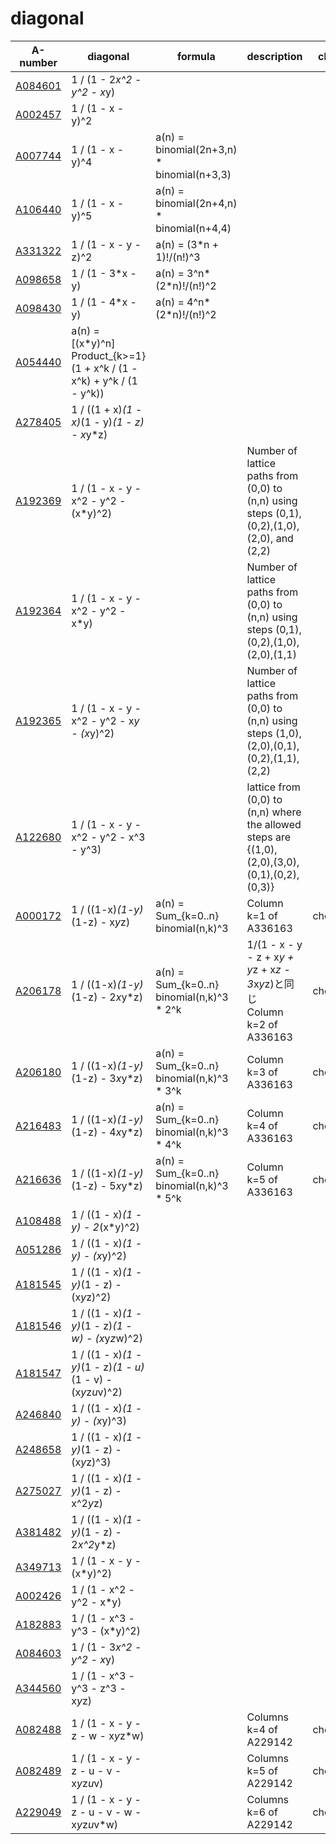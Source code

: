 # diagonal


| A-number | diagonal | formula | description | check |
| -------- | -------- | ------- | ----------- | ------ |
| [A084601](https://oeis.org/A084601) | 1 / (1 - 2*x^2 - y^2 - x*y) | | | |
| [A002457](https://oeis.org/A002457) | 1 / (1 - x - y)^2 |  | | |
| [A007744](https://oeis.org/A007744) | 1 / (1 - x - y)^4 | a(n) = binomial(2n+3,n) * binomial(n+3,3) | | |
| [A106440](https://oeis.org/A106440) | 1 / (1 - x - y)^5 | a(n) = binomial(2n+4,n) * binomial(n+4,4) | | |
| [A331322](https://oeis.org/A331322) | 1 / (1 - x - y - z)^2 | a(n) = (3*n + 1)!/(n!)^3 | | |
| [A098658](https://oeis.org/A098658) | 1 / (1 - 3*x - y) | a(n) = 3^n*(2*n)!/(n!)^2 | | |
| [A098430](https://oeis.org/A098430) | 1 / (1 - 4*x - y) | a(n) = 4^n*(2*n)!/(n!)^2 | | |
| [A054440](https://oeis.org/A054440) | a(n) = [(x*y)^n] Product_{k>=1} (1 + x^k / (1 - x^k) + y^k / (1 - y^k)) | | |  
| [A278405](https://oeis.org/A278405) | 1 / ((1 + x)*(1 - x)*(1 - y)*(1 - z) - x*y*z) | | | |
| [A192369](https://oeis.org/A192369) | 1 / (1 - x - y - x^2 - y^2 - (x*y)^2)       | |  Number of lattice paths from (0,0) to (n,n) using steps (0,1),(0,2),(1,0),(2,0),  and (2,2)  | |
| [A192364](https://oeis.org/A192364) | 1 / (1 - x - y - x^2 - y^2 - x*y)           | |  Number of lattice paths from (0,0) to (n,n) using steps (0,1),(0,2),(1,0),(2,0),(1,1)        | |
| [A192365](https://oeis.org/A192365) | 1 / (1 - x - y - x^2 - y^2 - x*y - (x*y)^2) | |  Number of lattice paths from (0,0) to (n,n) using steps (1,0),(2,0),(0,1),(0,2),(1,1),(2,2)  | |
| [A122680](https://oeis.org/A122680) | 1 / (1 - x - y - x^2 - y^2 - x^3 - y^3)     | | lattice from (0,0) to (n,n) where the allowed steps are {(1,0),(2,0),(3,0),(0,1),(0,2),(0,3)} | |
| [A000172](https://oeis.org/A000172) | 1 / ((1-x)*(1-y)*(1-z) - x*y*z)   | a(n) = Sum_{k=0..n} binomial(n,k)^3       | Column k=1 of A336163 | checked |
| [A206178](https://oeis.org/A206178) | 1 / ((1-x)*(1-y)*(1-z) - 2*x*y*z) | a(n) = Sum_{k=0..n} binomial(n,k)^3 * 2^k | 1/(1 - x - y - z + x*y + y*z + x*z - 3*x*y*z)と同じ<br>Column k=2 of A336163 | checked |
| [A206180](https://oeis.org/A206180) | 1 / ((1-x)*(1-y)*(1-z) - 3*x*y*z) | a(n) = Sum_{k=0..n} binomial(n,k)^3 * 3^k | Column k=3 of A336163 | checked |
| [A216483](https://oeis.org/A216483) | 1 / ((1-x)*(1-y)*(1-z) - 4*x*y*z) | a(n) = Sum_{k=0..n} binomial(n,k)^3 * 4^k | Column k=4 of A336163 | checked |
| [A216636](https://oeis.org/A216636) | 1 / ((1-x)*(1-y)*(1-z) - 5*x*y*z) | a(n) = Sum_{k=0..n} binomial(n,k)^3 * 5^k | Column k=5 of A336163 | checked |
| [A108488](https://oeis.org/A108488) | 1 / ((1 - x)*(1 - y) - 2*(x*y)^2) | | | |
| [A051286](https://oeis.org/A051286) | 1 / ((1 - x)*(1 - y) - (x*y)^2)                               | | | |
| [A181545](https://oeis.org/A181545) | 1 / ((1 - x)*(1 - y)*(1 - z) - (x*y*z)^2)                     | | | |
| [A181546](https://oeis.org/A181546) | 1 / ((1 - x)*(1 - y)*(1 - z)*(1 - w) - (x*y*z*w)^2)           | | | | 
| [A181547](https://oeis.org/A181547) | 1 / ((1 - x)*(1 - y)*(1 - z)*(1 - u)*(1 - v) - (x*y*z*u*v)^2) | | | |
| [A246840](https://oeis.org/A246840) | 1 / ((1 - x)*(1 - y) - (x*y)^3)           | | | |
| [A248658](https://oeis.org/A248658) | 1 / ((1 - x)*(1 - y)*(1 - z) - (x*y*z)^3) | | | |
| [A275027](https://oeis.org/A275027) | 1 / ((1 - x)*(1 - y)*(1 - z) - x^2*y*z)   | | | |
| [A381482](https://oeis.org/A381482) | 1 / ((1 - x)*(1 - y)*(1 - z) - 2*x^2*y*z) | | | |
| [A349713](https://oeis.org/A349713) | 1 / (1 - x - y - (x*y)^2)     | | | | 
| [A002426](https://oeis.org/A002426) | 1 / (1 - x^2 - y^2 - x*y)     | | | |
| [A182883](https://oeis.org/A182883) | 1 / (1 - x^3 - y^3 - (x*y)^2) | | | |
| [A084603](https://oeis.org/A084603) | 1 / (1 - 3*x^2 - y^2 - x*y)   | | | |
| [A344560](https://oeis.org/A344560) | 1 / (1 - x^3 - y^3 - z^3 - x*y*z) | | | |
| [A082488](https://oeis.org/A082488) | 1 / (1 - x - y - z - w - x*y*z*w)              | | Columns k=4 of A229142 | checked |
| [A082489](https://oeis.org/A082489) | 1 / (1 - x - y - z - u - v - x*y*z*u*v)        | | Columns k=5 of A229142 | checked |
| [A229049](https://oeis.org/A229049) | 1 / (1 - x - y - z - u - v - w - x*y*z*u*v*w)  | | Columns k=6 of A229142 | checked |




